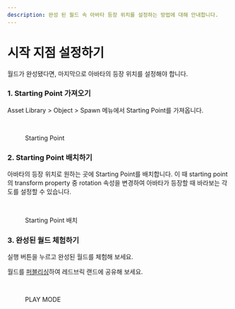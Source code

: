 ```yaml
---
description: 완성 된 월드 속 아바타 등장 위치를 설정하는 방법에 대해 안내합니다.
---
```


# 시작 지점 설정하기

&#x20;월드가 완성됐다면, 마지막으로 아바타의 등장 위치를 설정해야 합니다.



### 1. Starting Point 가져오기

Asset Library > Object > Spawn 메뉴에서 Starting Point를 가져옵니다.

<figure><img src="../.gitbook/assets/스크린샷 2022-12-12 오전 10.05.04.png" alt=""><figcaption><p>Starting Point</p></figcaption></figure>



### 2. Starting Point 배치하기

아바타의 등장 위치로 원하는 곳에 Starting Point를 배치합니다. 이 때 starting point의 transform property 중 rotation 속성을 변경하여 아바타가 등장할 때 바라보는 각도를 설정할 수 있습니다.

<figure><img src="../.gitbook/assets/스크린샷 2022-12-12 오전 10.16.14 (1).png" alt=""><figcaption><p>Starting Point 배치</p></figcaption></figure>



### 3. 완성된 월드 체험하기

실행 버튼을 누르고 완성된 월드를 체험해 보세요.

월드를 [퍼블리싱](../redbrick-studio/undefined-2.md#menu)하여 레드브릭 랜드에 공유해 보세요.

<figure><img src="../.gitbook/assets/실행화면.gif" alt=""><figcaption><p>PLAY MODE</p></figcaption></figure>

